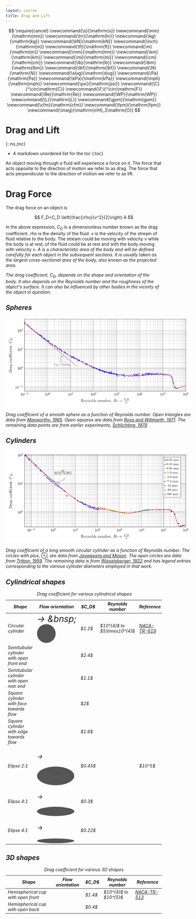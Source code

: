 ```yaml
---
layout: course
title: Drag and Lift
---
```


$$
\require{cancel}
\newcommand{\s}{\mathrm{s}}
\newcommand{\min}{\mathrm{min}}
\newcommand{\hr}{\mathrm{hr}}
\newcommand{\kg}{\mathrm{kg}}
\newcommand{\kN}{\mathrm{kN}}
\newcommand{\inch}{\mathrm{in}}
\newcommand{\ft}{\mathrm{ft}}
\newcommand{\m}{\mathrm{m}}
\newcommand{\mm}{\mathrm{mm}}
\newcommand{\km}{\mathrm{km}}
\newcommand{\mi}{\mathrm{mi}}
\newcommand{\cm}{\mathrm{cm}}
\newcommand{\lb}{\mathrm{lb}}
\newcommand{\lbm}{\mathrm{lbm}}
\newcommand{\lbf}{\mathrm{lbf}}
\newcommand{\N}{\mathrm{N}}
\newcommand{\slug}{\mathrm{slug}}
\newcommand{\Pa}{\mathrm{Pa}}
\newcommand{\kPa}{\mathrm{kPa}}
\newcommand{\mph}{\mathrm{mph}}
\renewcommand{\psi}{\mathrm{psi}}
\newcommand{\C}{^\circ\mathrm{C}}
\newcommand{\F}{^\circ\mathrm{F}}
\newcommand{\Re}{\mathrm{Re}}
\newcommand{\WP}{\mathrm{WP}}
\newcommand{\L}{\mathrm{L}}
\newcommand{\gpm}{\mathrm{gpm}}
\newcommand{\cfm}{\mathrm{cfm}}
\newcommand{\fpm}{\mathrm{fpm}}
\newcommand{\inwg}{\mathrm{inH}_2\mathrm{O}}
$$

# Drag and Lift
{:.no_toc}

* A markdown unordered list for the toc
{:toc}

An object moving through a fluid will experience a force on it.  The force that acts opposite to the direction of motion we refer to as drag.  The force that acts perpendicular to the direction of motion we refer to as lift.

# Drag Force

The drag force on an object is

$$
F_D=C_D \left(\frac{\rho}{v^2}{2}\right) A
$$

In the above expression, $C_D$ is a dimensionless number known as the drag coefficient.  $rho$ is the density of the fluid.  $v$ is the velocity of the stream of fluid relative to the body. The stream could be moving with velocity $v$ while the body is at rest, of the fluid could be at rest and with the body moving with velocity $v$.
$A$ is a <em >characteristic area</a> of the body and will be defined carefully for each object in the subsequent sections.  It is usually taken as the largest cross-sectional area of the body, also known as the projected area.

The drag coefficient, $C_D$, depends on the shape and orientation of the body.  It also depends on the Reynolds number and the roughness of the object's surface.  It can also be influenced by other bodies in the vicinity of the object in question.

## Spheres

<div class="photo" style="width: 600px;">
  <a href="img/DragSphere.png"><img src="img/DragSphere.png" alt="Drag coefficient of a smooth sphere as a function of Reynolds number."></a>
  <p>
  Drag coefficient of a smooth sphere as a function of Reynolds number.
  Open triangles are data from <a href="https://doi.org/10.1017/S002211206500143X">Maxworthy, 1965</a>.
  Open squares are data from <a href="https://doi.org/10.2514/3.6164">Roos and Willmarth, 1971</a>.  
  The remaining data points are from earlier experiments,
  <a href="https://doi.org/10.1007/978-3-662-52919-5">Schlichting, 1979</a>
  </p>
</div>

## Cylinders

<div class="photo" style="width: 600px;">
  <a href="img/DragCylinder.png"><img src="img/DragCylinder.png" alt="Drag coefficient of a long smooth circular cylinder as a function of Reynolds number."></a>
  <p>
  Drag coefficient of a long smooth circular cylinder as a function of Reynolds number.  The circles with plus, ⊕,  are data from <a href="https://doi.org/10.1017/S002211206500109X">Jayaweera and Mason</a>.  The open circles are data from <a href="https://doi.org/10.1017/S0022112059000829">Tritton, 1959</a>.    The remaining data is from <a href="https://ntrs.nasa.gov/search.jsp?R=19930080855">Wieselsberger, 1922</a> and has legend entries corresponding to the various cylinder diameters employed in that work.
  </p>
</div>

## Cylindrical shapes

<table class="table table-striped">
<caption>
Drag coefficient for various cylindrical shapes
</caption>
<thead>
<tr><th> Shape  </th><th>Flow orientation</th><th> $C_D$ </th> <th>Reynolds number</th> <th>Reference</th></tr>
</thead>
<tbody>

<tr>
<td>Circular cylinder</td>
<td><span style="font-size:28px">&#8594;&nbsp;&bnsp;</span><div style="height:60px; width: 60px; background-color: #555;  border-radius: 50%; display: inline-block; vertical-align: middle;"></div></td>
<td>$1.2$</td>
<td>$10^{4}$ to $5\times10^{4}$</td>
<td><a href="https://ntrs.nasa.gov/search.jsp?R=19930091694">NACA-TR-619</a></td>
</tr>

<tr>
<td>Semitubular cylinder with open front end</td>
<td></td>
<td>$2.4$</td>
<td></td>
<td></td>
</tr>

<tr>
<td>Semitubular cylinder with open rear end</td>
<td></td>
<td>$1.1$</td>
<td></td>
<td></td>
</tr>

<tr>
<td>Square cylinder with face towards flow</td>
<td></td>
<td>$2$</td>
<td></td>
<td></td>
</tr>

<tr>
<td>Square cylinder with edge towards flow</td>
<td></td>
<td>$1.6$</td>
<td></td>
<td></td>
</tr>

<tr>
<td>Elipse 2:1</td>
<td><p style="font-size:20px">&#8594;</p><div style="height:60px; width: 120px; background-color: #555;  border-radius: 50%; display: inline-block; vertical-align: middle;"></div></td>
<td>$0.45$</td>
<td></td>
<td>$10^5$</td>
</tr>

<tr>
<td>Elipse 4:1</td>
<td><p style="font-size:20px">&#8594;</p><div style="height:30px; width: 120px; background-color: #555;  border-radius: 50%; display: inline-block; vertical-align: middle;"></div></td>
<td>$0.3$</td>
<td></td>
<td></td>
</tr>

<tr>
<td>Elipse 4:1</td>
<td><p style="font-size:20px">&#8594;</p><div style="height:15px; width: 120px; background-color: #555;  border-radius: 50%; display: inline-block; vertical-align: middle;"></div></td>
<td>$0.22$</td>
<td></td>
<td></td>
</tr>

</tbody>
</table>

## 3D shapes


<table class="table table-striped">
<caption>
Drag coefficient for various 3D shapes
</caption>
<thead>
<tr><th> Shape  </th><th>Flow orientation</th><th> $C_D$ </th> <th>Reynolds number</th> <th>Reference</th></tr>
</thead>
<tbody>
<tr>
<td>Hemispherical cup with open front</td>
<td></td>
<td>$1.4$</td>
<td>$10^{4}$ to $10^{5}$</td>
<td><a href="https://ntrs.nasa.gov/search.jsp?R=19930091586">NACA-TR-513</a></td>
</tr>

<tr>
<td>Hemispherical cup with open back</td>
<td></td>
<td>$0.4$</td>
<td></td>
<td></td>
</tr>

</tbody>
</table>
